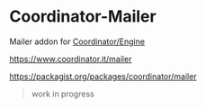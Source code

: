 # Coordinator-Mailer
Mailer addon for [Coordinator/Engine](https://github.com/Zavy86/Coordinator-Engine)

https://www.coordinator.it/mailer

https://packagist.org/packages/coordinator/mailer

> work in progress
